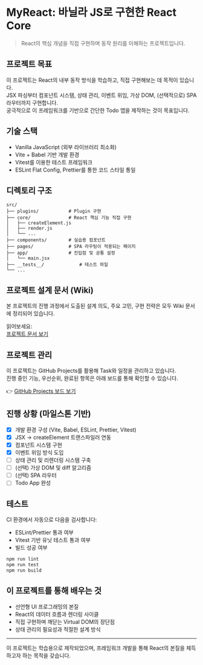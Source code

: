 # MyReact: 바닐라 JS로 구현한 React Core

> React의 핵심 개념을 직접 구현하며 동작 원리를 이해하는 프로젝트입니다.

## 프로젝트 목표

이 프로젝트는 React의 내부 동작 방식을 학습하고, 직접 구현해보는 데 목적이 있습니다.  
JSX 파싱부터 컴포넌트 시스템, 상태 관리, 이벤트 위임, 가상 DOM, (선택적으로) SPA 라우터까지 구현합니다.  
궁극적으로 이 프레임워크를 기반으로 간단한 Todo 앱을 제작하는 것이 목표입니다.

## 기술 스택

- Vanilla JavaScript (외부 라이브러리 최소화)
- Vite + Babel 기반 개발 환경
- Vitest를 이용한 테스트 프레임워크
- ESLint Flat Config, Prettier를 통한 코드 스타일 통일

## 디렉토리 구조

```
src/
├── plugins/           # Plugin 구현
├── core/              # React 핵심 기능 직접 구현
│   ├── createElement.js
│   ├── render.js
│   └── ...
├── components/        # 실습용 컴포넌트
├── pages/             # SPA 라우팅이 적용되는 페이지
├── app/               # 진입점 및 공통 설정
│   └── main.jsx
├── __tests__/             # 테스트 파일
└── ...
```

## 프로젝트 설계 문서 (Wiki)

본 프로젝트의 진행 과정에서 도출된 설계 의도, 주요 고민, 구현 전략은 모두 Wiki 문서에 정리되어 있습니다.

읽어보세요:  
[프로젝트 문서 보기](https://github.com/wan0514/fe-my-react/wiki)

## 프로젝트 관리

이 프로젝트는 GitHub Projects를 활용해 Task와 일정을 관리하고 있습니다.  
진행 중인 기능, 우선순위, 완료된 항목은 아래 보드를 통해 확인할 수 있습니다.

👉 [GitHub Projects 보드 보기](https://github.com/users/wan0514/projects/5)

## 진행 상황 (마일스톤 기반)

- [x] 개발 환경 구성 (Vite, Babel, ESLint, Prettier, Vitest)
- [x] JSX → createElement 트랜스파일러 연동
- [x] 컴포넌트 시스템 구현
- [x] 이벤트 위임 방식 도입
- [ ] 상태 관리 및 리렌더링 시스템 구축
- [ ] (선택) 가상 DOM 및 diff 알고리즘
- [ ] (선택) SPA 라우터
- [ ] Todo App 완성

## 테스트

CI 환경에서 자동으로 다음을 검사합니다:

- ESLint/Prettier 통과 여부
- Vitest 기반 유닛 테스트 통과 여부
- 빌드 성공 여부

```bash
npm run lint
npm run test
npm run build
```

## 이 프로젝트를 통해 배우는 것

- 선언형 UI 프로그래밍의 본질
- React의 데이터 흐름과 렌더링 사이클
- 직접 구현하며 깨닫는 Virtual DOM의 장단점
- 상태 관리의 필요성과 적절한 설계 방식

---

이 프로젝트는 학습용으로 제작되었으며, 프레임워크 개발을 통해 React의 본질을 체득하고자 하는 목적을 갖습니다.
